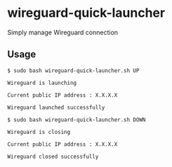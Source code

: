 # wireguard-quick-launcher
Simply manage Wireguard connection

## Usage

```
$ sudo bash wireguard-quick-launcher.sh UP

Wireguard is launching

Current public IP address : X.X.X.X

Wireguard launched successfully

```

```
$ sudo bash wireguard-quick-launcher.sh DOWN

Wireguard is closing

Current public IP address : X.X.X.X

Wireguard closed successfully
```
